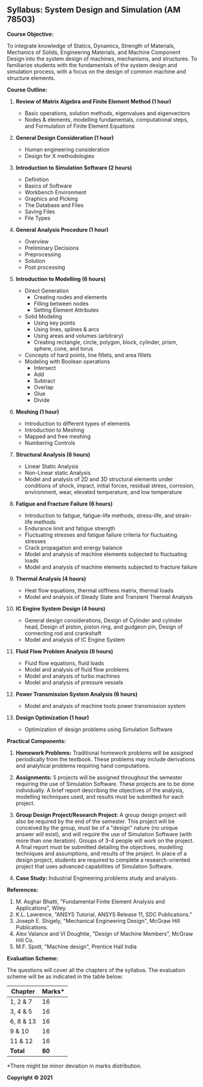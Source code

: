 ## Syllabus: System Design and Simulation (AM 78503)

**Course Objective:** 

To integrate knowledge of Statics, Dynamics, Strength of Materials, Mechanics of Solids, Engineering Materials, and Machine Component Design into the system design of machines, mechanisms, and structures. To familiarize students with the fundamentals of the system design and simulation process, with a focus on the design of common machine and structure elements.

**Course Outline:**

1. **Review of Matrix Algebra and Finite Element Method (1 hour)**
    * Basic operations, solution methods, eigenvalues and eigenvectors
    * Nodes & elements, modelling fundamentals, computational steps, and Formulation of Finite Element Equations

2. **General Design Consideration (1 hour)**
    * Human engineering consideration
    * Design for X methodologies

3. **Introduction to Simulation Software (2 hours)**
    * Definition
    * Basics of Software
    * Workbench Environment
    * Graphics and Picking
    * The Database and Files
    * Saving Files
    * File Types

4. **General Analysis Procedure (1 hour)**
    * Overview
    * Preliminary Decisions
    * Preprocessing
    * Solution
    * Post processing

5. **Introduction to Modelling (6 hours)**
    * Direct Generation
        * Creating nodes and elements
        * Filling between nodes
        * Setting Element Attributes
    * Solid Modeling
        * Using key points
        * Using lines, splines & arcs
        * Using areas and volumes (arbitrary)
        * Creating rectangle, circle, polygon, block, cylinder, prism, sphere, cone, and torus
    * Concepts of hard points, line fillets, and area fillets
    * Modeling with Boolean operations
        * Intersect
        * Add
        * Subtract
        * Overlap
        * Glue
        * Divide

6. **Meshing (1 hour)**
    * Introduction to different types of elements
    * Introduction to Meshing
    * Mapped and free meshing
    * Numbering Controls

7. **Structural Analysis (6 hours)**
    * Linear Static Analysis
    * Non-Linear static Analysis
    * Model and analysis of 2D and 3D structural elements under conditions of shock, impact, initial forces, residual stress, corrosion, environment, wear, elevated temperature, and low temperature

8. **Fatigue and Fracture Failure (6 hours)**
    * Introduction to fatigue, fatigue-life methods, stress-life, and strain-life methods
    * Endurance limit and fatigue strength
    * Fluctuating stresses and fatigue failure criteria for fluctuating stresses
    * Crack propagation and energy balance
    * Model and analysis of machine elements subjected to fluctuating loads
    * Model and analysis of machine elements subjected to fracture failure

9. **Thermal Analysis (4 hours)**
    * Heat flow equations, thermal stiffness matrix, thermal loads
    * Model and analysis of Steady State and Transient Thermal Analysis

10. **IC Engine System Design (4 hours)**
    * General design considerations, Design of Cylinder and cylinder head, Design of piston, piston ring, and gudgeon pin, Design of connecting rod and crankshaft
    * Model and analysis of IC Engine System

11. **Fluid Flow Problem Analysis (6 hours)**
    * Fluid flow equations, fluid loads
    * Model and analysis of fluid flow problems
    * Model and analysis of turbo machines
    * Model and analysis of pressure vessels

12. **Power Transmission System Analysis (6 hours)**
    * Model and analysis of machine tools power transmission system

13. **Design Optimization (1 hour)**
    * Optimization of design problems using Simulation Software

**Practical Components:**

1. **Homework Problems:** Traditional homework problems will be assigned periodically from the textbook. These problems may include derivations and analytical problems requiring hand computations.

2. **Assignments:** 5 projects will be assigned throughout the semester requiring the use of Simulation Software. These projects are to be done individually. A brief report describing the objectives of the analysis, modelling techniques used, and results must be submitted for each project.

3. **Group Design Project/Research Project:** A group design project will also be required by the end of the semester. This project will be conceived by the group, must be of a "design" nature (no unique answer will exist), and will require the use of Simulation Software (with more than one iteration). Groups of 3-4 people will work on the project. A final report must be submitted detailing the objectives, modelling techniques and assumptions, and results of the project. In place of a design project, students are required to complete a research-oriented project that uses advanced capabilities of Simulation Software.

4. **Case Study:** Industrial Engineering problems study and analysis.

**References:**

1. M. Asghar Bhatti, "Fundamental Finite Element Analysis and Applications", Wiley.
2. K.L. Lawrence, "ANSYS Tutorial, ANSYS Release 11, SDC Publications."
3. Joseph E. Shigely, "Mechanical Engineering Design", McGraw Hill Publications.
4. Alex Valance and VI Doughtie, "Design of Machine Members", McGraw Hill Co.
5. M.F. Spott, "Machine design", Prentice Hall India

**Evaluation Scheme:**

The questions will cover all the chapters of the syllabus. The evaluation scheme will be as indicated in the table below:

| Chapter  | Marks*  |
|---------|---------|
| 1, 2 & 7 | 16      |
| 3, 4 & 5 | 16      |
| 6, 8 & 13| 16      |
| 9 & 10   | 16      |
| 11 & 12  | 16      |
| **Total** | **80**   |

*There might be minor deviation in marks distribution.

**Copyright © 2021** 
